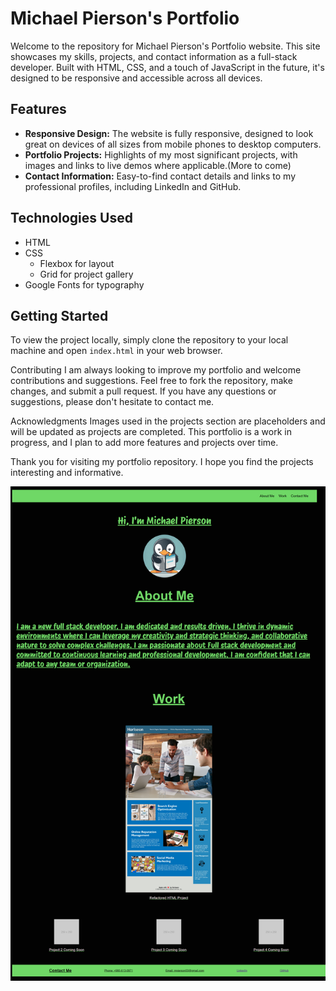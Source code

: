 # Michael Pierson's Portfolio

Welcome to the repository for Michael Pierson's Portfolio website. This site showcases my skills, projects, and contact information as a full-stack developer. Built with HTML, CSS, and a touch of JavaScript in the future, it's designed to be responsive and accessible across all devices.

## Features

- **Responsive Design:** The website is fully responsive, designed to look great on devices of all sizes from mobile phones to desktop computers.
- **Portfolio Projects:** Highlights of my most significant projects, with images and links to live demos where applicable.(More to come)
- **Contact Information:** Easy-to-find contact details and links to my professional profiles, including LinkedIn and GitHub.

## Technologies Used

- HTML
- CSS
  - Flexbox for layout
  - Grid for project gallery
- Google Fonts for typography

## Getting Started

To view the project locally, simply clone the repository to your local machine and open `index.html` in your web browser.

Contributing
I am always looking to improve my portfolio and welcome contributions and suggestions. Feel free to fork the repository, make changes, and submit a pull request. If you have any questions or suggestions, please don't hesitate to contact me.

Acknowledgments
Images used in the projects section are placeholders and will be updated as projects are completed.
This portfolio is a work in progress, and I plan to add more features and projects over time.

Thank you for visiting my portfolio repository. I hope you find the projects interesting and informative.

![DevelopPortfolio](./Images/127.0.0.1_5501_develop-portfolio_index.html.png)
